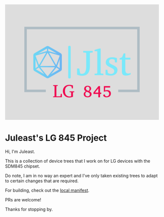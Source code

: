 ![banner](https://raw.githubusercontent.com/JLST-LG845/.github/main/banner.png)
# Juleast's LG 845 Project
Hi, I'm Juleast.

This is a collection of device trees that I work on for LG devices with the SDM845 chipset. 

Do note, I am in no way an expert and I've only taken existing trees to adapt to certain changes that are required.

For building, check out the [local manifest]().

PRs are welcome!

Thanks for stopping by.
